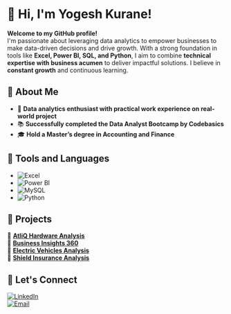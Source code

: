 # 👋 Hi, I'm Yogesh Kurane!  

**Welcome to my GitHub profile!**  
I'm passionate about leveraging data analytics to empower businesses to make data-driven decisions and drive growth. With a strong foundation in tools like **Excel, Power BI, SQL, and Python**, I aim to combine **technical expertise with business acumen** to deliver impactful solutions. I believe in **constant growth** and continuous learning.  

## 🔹 About Me  
- 🎯 **Data analytics enthusiast with practical work experience on real-world project**  
- 📚 **Successfully completed the Data Analyst Bootcamp by Codebasics**  
- 🎓 **Hold a Master’s degree in Accounting and Finance**  

## 🔹 Tools and Languages  
- ![Excel](https://img.shields.io/badge/Microsoft_Excel-217346?style=for-the-badge&logo=microsoft-excel&logoColor=white)  
- ![Power BI](https://img.shields.io/badge/Power_BI-F2C811?style=for-the-badge&logo=power-bi&logoColor=black)  
- ![MySQL](https://img.shields.io/badge/MySQL-4479A1?style=for-the-badge&logo=mysql&logoColor=white)  
- ![Python](https://img.shields.io/badge/Python-3776AB?style=for-the-badge&logo=python&logoColor=white)  

## 🔹 Projects  
📌 **[AtliQ Hardware Analysis](https://github.com/Yogesh-Kurane/AtliQ-Hardware-Analysis)**   
📌 **[Business Insights 360](https://github.com/Yogesh-Kurane/Business-Insights-360)**  
📌 **[Electric Vehicles Analysis](https://github.com/Yogesh-Kurane/Electric-Vehicles-Analysis)**  
📌 **[Shield Insurance Analysis](https://github.com/Yogesh-Kurane/Shield-Insurance-Analysis)**  

## 🔹 Let's Connect  
[![LinkedIn](https://img.shields.io/badge/LinkedIn-0A66C2?style=for-the-badge&logo=linkedin&logoColor=white)](https://www.linkedin.com/in/yogeshkurane/)  
[![Email](https://img.shields.io/badge/Email-D14836?style=for-the-badge&logo=gmail&logoColor=white)](mailto:yogeshkurane.work@gmail.com)  

